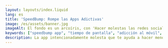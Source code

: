 ```yaml
---
layout: layouts/index.liquid
lang: es
title: 'SpeedBump: Rompe las Apps Adictivas'
image: /es/assets/banner.jpg
imageAlt: El fondo es un arcoíris, con 'Hacer molestas las redes sociales' en el centro usando la fuente Comic Sans, y un gato mal dibujado en la esquina superior derecha. Hace referencia al meme de internet 'graphic design is my passion'.
keywords: ["speedbump app", "tiempo de pantalla", "adicción al móvil", "adicción a redes sociales", "bienestar digital", "productividad", "android", "iphone"]
description: La app intencionadamente molesta que te ayuda a hacer menos scroll. Como un badén para tu móvil.
---
```

